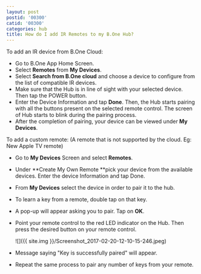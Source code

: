 ```yaml
---
layout: post
postid: '00300'
catid: '00300'
categories: hub
title: How do I add IR Remotes to my B.One Hub?
---
```


To add an IR device from B.One Cloud:

  * Go to B.One App Home Screen.
  * Select **Remotes** from **My Devices**.
  * Select **Search from B.One cloud** and choose a device to configure from the list of compatible IR devices.
  * Make sure that the Hub is in line of sight with your selected device. Then tap the POWER button.
  * Enter the Device Information and tap **Done**. Then, the Hub starts pairing with all the buttons present on the selected remote control. The screen of Hub starts to blink during the pairing process.
  * After the completion of pairing, your device can be viewed under **My Devices**.
  
  To add a custom remote:
  (A remote that is not supported by the cloud. Eg: New Apple TV remote)

  * Go to **My Devices** Screen and select **Remotes**.
  * Under **Create My Own Remote **pick your device from the available devices. Enter the device Information and tap Done.
  * From **My Devices** select the device in order to pair it to the hub.
  * To learn a key from a remote, double tap on that key.
  * A pop-up will appear asking you to pair. Tap on **OK**.
  * Point your remote control to the red LED indicator on the Hub. Then press the desired button on your remote control.

    ![]({{ site.img }}/Screenshot_2017-02-20-12-10-15-246.jpeg)
  
  * Message saying "Key is successfully paired" will appear.
  * Repeat the same process to pair any number of keys from your remote.